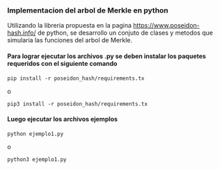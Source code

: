 ### Implementacion del arbol de Merkle en python

Utilizando la libreria propuesta en la pagina https://www.poseidon-hash.info/ de python, se desarrollo un conjuto de clases y metodos que simularia las funciones del arbol de Merkle.

#### Para lograr ejecutar los archivos .py se deben instalar los paquetes requeridos con el siguiente comando

`pip install -r poseidon_hash/requirements.tx`

o

`pip3 install -r poseidon_hash/requirements.tx`

#### Luego ejecutar los archivos ejemplos

`python ejemplo1.py`

o

`python3 ejemplo1.py`